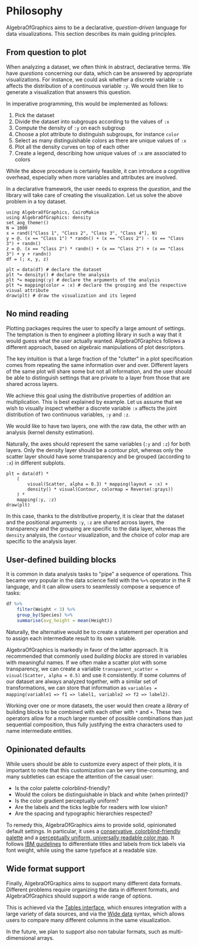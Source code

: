 # Philosophy

AlgebraOfGraphics aims to be a declarative, *question-driven* language for data
visualizations. This section describes its main guiding principles.

## From question to plot

When analyzing a dataset, we often think in abstract, declarative terms. We have
*questions* concerning our data, which can be answered by appropriate visualizations.
For instance, we could ask whether a discrete variable `:x` affects the distribution of
a continuous variable `:y`.
We would then like to generate a visualization that answers this question.

In imperative programming, this would be implemented as follows:

1. Pick the dataset
2. Divide the dataset into subgroups according to the values of `:x`
3. Compute the density of `:y` on each subgroup
4. Choose a plot attribute to distinguish subgroups, for instance `color`
5. Select as many distinguishable colors as there are unique values of `:x`
6. Plot all the density curves on top of each other
7. Create a legend, describing how unique values of `:x` are associated to colors 

While the above procedure is certainly feasible, it can introduce a cognitive
overhead, especially when more variables and attributes are involved.

In a declarative framework, the user needs to express the *question*, and the
library will take care of creating the visualization. Let us solve the above
problem in a toy dataset.

```@setup toy-analysis
using AlgebraOfGraphics, CairoMakie
using AlgebraOfGraphics: density
set_aog_theme!()
N = 1000
x = rand(["Class 1", "Class 2", "Class 3", "Class 4"], N)
y = @. (x == "Class 1") * randn() + (x == "Class 2") - (x == "Class 3") + randn()
z = @. (x == "Class 2") * randn() + (x == "Class 2") + (x == "Class 3") + y + randn()
df = (; x, y, z)
```

```@example toy-analysis
plt = data(df) # declare the dataset
plt *= density() # declare the analysis
plt *= mapping(:y) # declare the arguments of the analysis
plt *= mapping(color = :x) # declare the grouping and the respective visual attribute
draw(plt) # draw the visualization and its legend
```

## No mind reading

Plotting packages requires the user to specify a large amount of settings. The
temptation is then to engineer a plotting library in such a way that it would
guess what the user actually wanted. AlgebraOfGraphics follows a different
approach, based on algebraic manipulations of plot descriptors.

The key intuition is that a large fraction of the "clutter" in a plot specification
comes from repeating the same information over and over.
Different layers of the same plot will share some but not all information,
and the user should be able to distinguish settings that are private to a layer
from those that are shared across layers.

We achieve this goal using the distributive properties of addition an multiplication.
This is best explained by example. Let us assume that we wish to visually
inspect whether a discrete variable `:x` affects the joint distribution of two
continuous variables, `:y` and `:z`.

We would like to have two layers, one with the raw data, the other with an analysis
(kernel density estimation).

Naturally, the axes should represent the same variables (`:y` and `:z`) for both
layers.
Only the density layer should be a contour plot, whereas only the scatter
layer should have some transparency and be grouped (according to `:x`) in
different subplots.

```@example toy-analysis
plt = data(df) *
    (
        visual(Scatter, alpha = 0.3) * mapping(layout = :x) +
        density() * visual(Contour, colormap = Reverse(:grays))
    ) *
    mapping(:y, :z)
draw(plt)
```

In this case, thanks to the distributive property, it is clear that the dataset
and the positional arguments `:y`, `:z` are shared across layers, the transparency
and the grouping are specific to the data layer, whereas the `density`
analysis, the `Contour` visualization, and the choice of color map are specific
to the analysis layer.

## User-defined building blocks

It is common in data analysis tasks to "pipe" a sequence of operations.
This became very popular in the data science field with the `%>%` operator in
the R language, and it can allow users to seamlessly compose a sequence of tasks:

```R
df %>%
    filter(Weight < 3) %>%
    group_by(Species) %>%
    summarise(avg_height = mean(Height))
```

Naturally, the alternative would be to create a statement per operation and to
assign each intermediate result to its own variable.

AlgebraOfGraphics is markedly in favor of the latter approach. It is recommended
that commonly used *building blocks* are stored in variables with meaningful
names. If we often make a scatter plot with some transparency, we can
create a variable `transparent_scatter = visual(Scatter, alpha = 0.5)` and use it
consistently. If some columns of our dataset are always analyzed together,
with a similar set of transformations, we can store that information as
`variables = mapping(variable1 => f1 => label1, variable2 => f2 => label2)`.

Working over one or more datasets, the user would then create a *library* of
building blocks to be combined with each other with `*` and `+`. These
two operators allow for a much larger number of possible combinations than
just sequential composition, thus fully justifying the extra characters used to
name intermediate entities.

## Opinionated defaults

While users should be able to customize every aspect of their plots, it is
important to note that this customization can be very time-consuming, and many
subtleties can escape the attention of the casual user:

- Is the color palette colorblind-friendly?
- Would the colors be distinguishable in black and white (when printed)?
- Is the color gradient perceptually uniform?
- Are the labels and the ticks legible for readers with low vision?
- Are the spacing and typographic hierarchies respected?

To remedy this, AlgebraOfGraphics aims to provide solid, opinionated default settings.
In particular, it uses a
[conservative, colorblind-friendly palette](https://www.nature.com/articles/nmeth.1618?WT.ec_id=NMETH-201106)
and a
[perceptually uniform, universally readable color map](https://www.nature.com/articles/nmeth.1618?WT.ec_id=NMETH-201106). It follows
[IBM guidelines](https://www.ibm.com/design/language/typography/type-basics/#titles-and-subtitles)
to differentiate titles and labels from tick labels via font weight, while
using the same typeface at a readable size.

## Wide format support

Finally, AlgebraOfGraphics aims to support many different data formats. Different
problems require organizing the data in different formats, and AlgebraOfGraphics
should support a wide range of options.

This is achieved via the [Tables interface](https://github.com/JuliaData/Tables.jl),
which ensures integration with a large variety of data sources, and via the
[Wide data](@ref) syntax, which allows users to compare many different columns
in the same visualization.

In the future, we plan to support also non tabular formats, such as multi-dimensional
arrays.